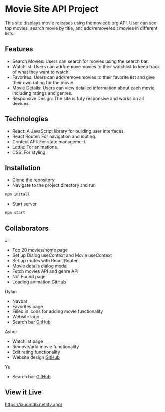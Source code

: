 # Movie Site API Project
This site displays movie releases using themoviedb.org API. User can see top movies, search movie by title, and add/remove/edit movies in different lists.

## Features
- Search Movies: Users can search for movies using the search bar.
- Watchlist: Users can add/remove movies to their watchlist to keep track of what they want to watch.
- Favorites: Users can add/remove movies to their favorite list and give their own rating for the movie.
- Movie Details: Users can view detailed information about each movie, including ratings and genres.
- Responsive Design: The site is fully responsive and works on all devices.

## Technologies
- React: A JavaScript library for building user interfaces.
- React Router: For navigation and routing.
- Context API: For state management.
- Lottie: For animations.
- CSS: For styling.

## Installation
- Clone the repository
- Navigate to the project directory and run 
```javascript
npm install
```
- Start server
```javascript
npm start
```

## Collaborators
Ji
- Top 20 movies/home page
- Set up Dialog useContext and Movie useContext
- Set up routes with React Router
- Movie details dialog modal
- Fetch movies API and genre API
- Not Found page
- Loading animation
[GitHub](https://github.com/jyy009)

Dylan
- Navbar
- Favorites page
- Filled in icons for adding movie functionality
- Website logo
- Search bar
[GitHub](https://github.com/dstjp)

Asher
- Watchlist page
- Remove/add movie functionality
- Edit rating functionality
- Website design
[GitHub](https://github.com/Asher-zx)

Yu
- Search bar
[GitHub](https://github.com/yusun-lab)

## View it Live
https://jaudmdb.netlify.app/

